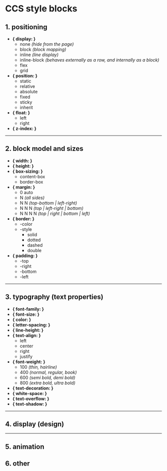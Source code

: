# CCS style blocks

## 1. positioning

* **{ display: }**
    * none _(hide from the page)_
    * block _(block mapping)_
    * inline _(line display)_
    * inline-block  _(behaves externally as a row, and internally as a block)_
    * flex
    * grid
* **{ position: }**
    * static
    * relative
    * absolute
    * fixed
    * sticky
    * inherit
* **{ float: }**
    * left
    * right
* **{ z-index: }**

___

## 2. block model and sizes

* **{ width: }**
* **{ height: }**
* **{ box-sizing: }**
    * content-box
    * border-box
* **{ margin: }**
    * 0 auto
    * N _(all sides)_
    * N N _(top-bottom | left-right)_
    * N N N _(top | left-right | bottom)_
    * N N N N _(top | right | bottom | left)_
* **{ border: }**
    * -color
    * -style
        + solid
        + dotted
        + dashed
        + double
* **{ padding: }**
    * -top
    * -right
    * -bottom
    * -left

___

## 3. typography (text properties)

* **{ font-family: }**
* **{ font-size: }**
* **{ color: }**
* **{ letter-spacing: }**
* **{ line-height: }**
* **{ text-align: }**
    * left
    * center
    * right
    * justify
* **{ font-weight: }**
    * 100 _(thin, hairline)_
    * 400 _(normal, regular, book)_
    * 600 _(semi bold, demi bold)_
    * 800 _(extra bold, ultra bold)_
* **{ text-decoration: }**
* **{ white-space: }**
* **{ text-overflow: }**
* **{ text-shadow: }**

___

## 4. display (design)




___

## 5. animation





## 6. other




